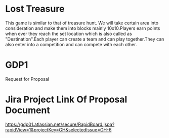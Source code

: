 # Lost Treasure
This game is similar to that of treasure hunt. We will take certain area into consideration and make them into blocks mainly 10x10.Players earn points when ever they reach the set location which is also called as "Destination".Each player can create a team and can play together.They can also enter into a competition and can compete with each other. 

# GDP1
Request for Proposal

# Jira Project Link Of Proposal Document
https://gdp01.atlassian.net/secure/RapidBoard.jspa?rapidView=1&projectKey=GH&selectedIssue=GH-6


